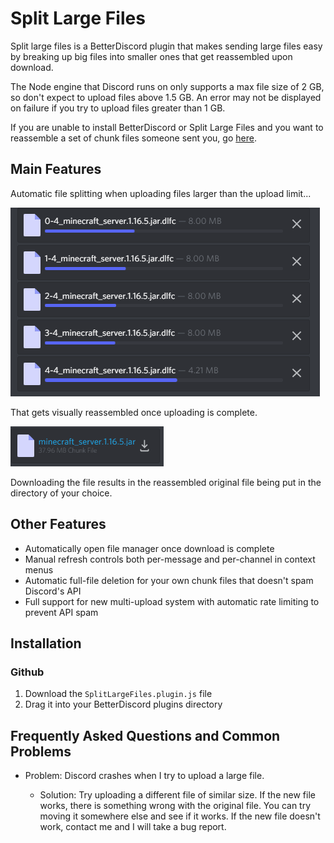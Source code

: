 # Split Large Files
Split large files is a BetterDiscord plugin that makes sending large files easy by breaking up big files into smaller ones that get reassembled upon download. 

The Node engine that Discord runs on only supports a max file size of 2 GB, so don't expect to upload files above 1.5 GB. An error may not be displayed on failure if you try to upload files greater than 1 GB.

If you are unable to install BetterDiscord or Split Large Files and you want to reassemble a set of chunk files someone sent you, go [here](https://imthesquid.github.io/).

## Main Features
Automatic file splitting when uploading files larger than the upload limit...

![File split into multiple chunks](images/chunks.png)

That gets visually reassembled once uploading is complete.

![File visually reassembled into original file](images/visualReassembly.png)

Downloading the file results in the reassembled original file being put in the directory of your choice.

## Other Features
- Automatically open file manager once download is complete
- Manual refresh controls both per-message and per-channel in context menus
- Automatic full-file deletion for your own chunk files that doesn't spam Discord's API
- Full support for new multi-upload system with automatic rate limiting to prevent API spam

## Installation
### Github
1. Download the `SplitLargeFiles.plugin.js` file
2. Drag it into your BetterDiscord plugins directory

## Frequently Asked Questions and Common Problems
- Problem: Discord crashes when I try to upload a large file.

  - Solution: Try uploading a different file of similar size. If the new file works, there is something wrong with the original file. You can try moving it somewhere else and see if it works. If the new file doesn't work, contact me and I will take a bug report.
